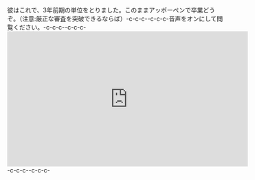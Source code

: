 彼はこれで、3年前期の単位をとりました。このままアッポーペンで卒業どうぞ。（注意:厳正な審査を突破できるならば）-c-c-c--c-c-c-音声をオンにして閲覧ください。-c-c-c--c-c-c-<iframe width="560" height="315" src="https://www.youtube.com/embed/NnxcNu3dGdU" frameborder="0" allowfullscreen></iframe>-c-c-c--c-c-c-
